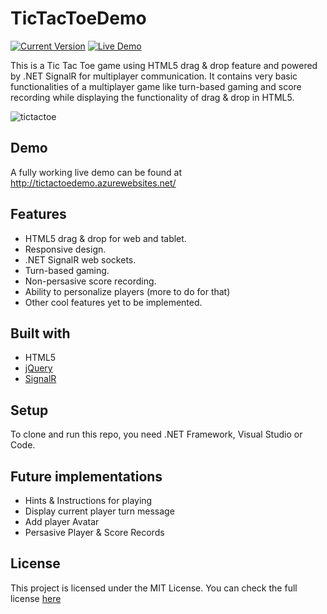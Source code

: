 # TicTacToeDemo

[![Current Version](https://img.shields.io/badge/version-1.0.0-green.svg)](https://github.com/samizan/TicTacToeDemo) [![Live Demo](https://img.shields.io/badge/demo-online-green.svg)](http://tictactoedemo.azurewebsites.net/) 

This is a Tic Tac Toe game using HTML5 drag & drop feature and powered by .NET SignalR for multiplayer communication. It contains very basic functionalities of a multiplayer game like turn-based gaming and score recording while displaying the functionality of drag & drop in HTML5.

![tictactoe](https://cloud.githubusercontent.com/assets/7382719/25563392/52df767e-2da4-11e7-80b5-c2299d392e33.png)


## Demo

A fully working live demo can be found at http://tictactoedemo.azurewebsites.net/


## Features

* HTML5 drag & drop for web and tablet.
* Responsive design.
* .NET SignalR web sockets.
* Turn-based gaming.
* Non-persasive score recording.
* Ability to personalize players (more to do for that)
* Other cool features yet to be implemented.

## Built with

* HTML5
* [jQuery](https://jquery.com/)
* [SignalR](https://www.asp.net/signalr)

## Setup

To clone and run this repo, you need .NET Framework, Visual Studio or Code.

## Future implementations

* Hints & Instructions for playing
* Display current player turn message
* Add player Avatar
* Persasive Player & Score Records

## License

This project is licensed under the MIT License. You can check the full license [here](https://github.com/samizan/TicTacToeDemo/blob/master/LICENSE)
